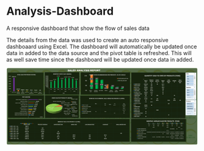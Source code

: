 # Analysis-Dashboard
A responsive dashboard that show the flow of sales data

The details from the data was used to create an auto responsive dashboaard using Excel. The dashboard will automatically be updated once data in added to the data source and the pivot table is refreshed. 
This will as well save time since the dashboard will be updated once data in added. 

![Analysis Dashboard](https://github.com/PopeCollins/Analysis-Dashboard/blob/ed661748477a6f9c6e1b560206b28b610afd0d8f/Analysis%20Dashboard.png)

